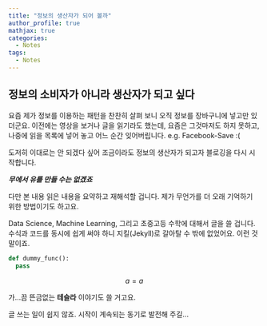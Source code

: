 ```yaml
---
title: "정보의 생산자가 되어 볼까"
author_profile: true
mathjax: true
categories:
  - Notes
tags:
  - Notes
---
```


## 정보의 소비자가 아니라 생산자가 되고 싶다
요즘 제가 정보를 이용하는 패턴을 찬찬히 살펴 보니 오직 정보를 장바구니에 넣고만 있더군요. 
이전에는 영상을 보거나 글을 읽기라도 했는데, 요즘은 그것마저도 하지 못하고, 나중에 읽을 목록에 넣어 놓고 어느 순간 잊어버립니다. e.g. Facebook-Save :(

도저히 이대로는 안 되겠다 싶어 조금이라도 정보의 생산자가 되고자 블로깅을 다시 시작합니다.

***무에서 유를 만들 수는 없겠죠***

다만 본 내용 읽은 내용을 요약하고 재해석할 겁니다. 제가 무언가를 더 오래 기억하기 위한 방법이기도 하고요.

Data Science, Machine Learning, 그리고 초중고등 수학에 대해서 글을 쓸 겁니다. 수식과 코드를 동시에 쉽게 써야 하니 지킬(Jekyll)로 갈아탈 수 밖에 없었어요.
이런 것 말이죠.

```python
def dummy_func():
  pass
```
$$ a = a $$

가...끔 뜬금없는 **테슬라** 이야기도 쓸 거고요.

글 쓰는 일이 쉽지 않죠. 시작이 계속되는 동기로 발전해 주길...
